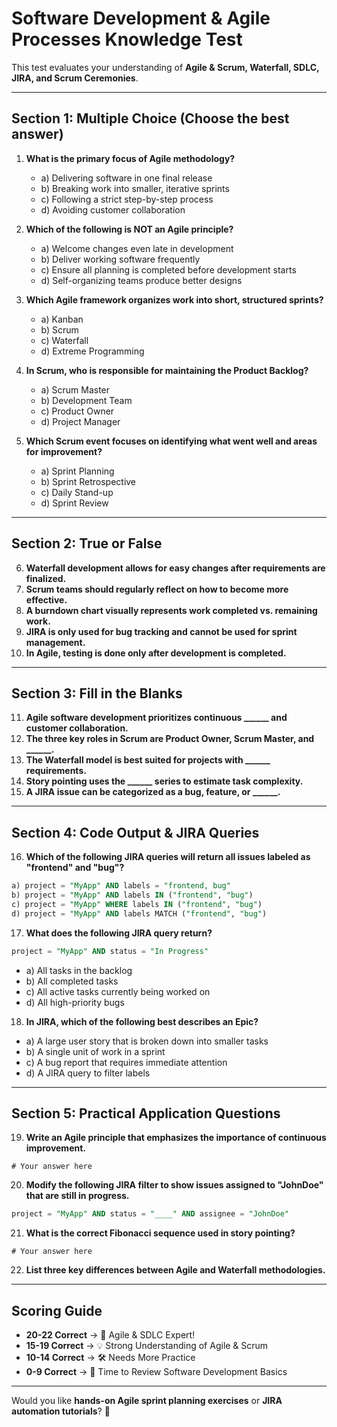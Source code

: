 # **Software Development & Agile Processes Knowledge Test**  

This test evaluates your understanding of **Agile & Scrum, Waterfall, SDLC, JIRA, and Scrum Ceremonies**.  

---

## **Section 1: Multiple Choice** (Choose the best answer)  

1. **What is the primary focus of Agile methodology?**  
   - a) Delivering software in one final release  
   - b) Breaking work into smaller, iterative sprints  
   - c) Following a strict step-by-step process  
   - d) Avoiding customer collaboration  

2. **Which of the following is NOT an Agile principle?**  
   - a) Welcome changes even late in development  
   - b) Deliver working software frequently  
   - c) Ensure all planning is completed before development starts  
   - d) Self-organizing teams produce better designs  

3. **Which Agile framework organizes work into short, structured sprints?**  
   - a) Kanban  
   - b) Scrum  
   - c) Waterfall  
   - d) Extreme Programming  

4. **In Scrum, who is responsible for maintaining the Product Backlog?**  
   - a) Scrum Master  
   - b) Development Team  
   - c) Product Owner  
   - d) Project Manager  

5. **Which Scrum event focuses on identifying what went well and areas for improvement?**  
   - a) Sprint Planning  
   - b) Sprint Retrospective  
   - c) Daily Stand-up  
   - d) Sprint Review  

---

## **Section 2: True or False**  

6. **Waterfall development allows for easy changes after requirements are finalized.**  
7. **Scrum teams should regularly reflect on how to become more effective.**  
8. **A burndown chart visually represents work completed vs. remaining work.**  
9. **JIRA is only used for bug tracking and cannot be used for sprint management.**  
10. **In Agile, testing is done only after development is completed.**  

---

## **Section 3: Fill in the Blanks**  

11. **Agile software development prioritizes continuous ______ and customer collaboration.**  
12. **The three key roles in Scrum are Product Owner, Scrum Master, and ______.**  
13. **The Waterfall model is best suited for projects with ______ requirements.**  
14. **Story pointing uses the ______ series to estimate task complexity.**  
15. **A JIRA issue can be categorized as a bug, feature, or ______.**  

---

## **Section 4: Code Output & JIRA Queries**  

16. **Which of the following JIRA queries will return all issues labeled as "frontend" and "bug"?**  
   ```sql
   a) project = "MyApp" AND labels = "frontend, bug"
   b) project = "MyApp" AND labels IN ("frontend", "bug")
   c) project = "MyApp" WHERE labels IN ("frontend", "bug")
   d) project = "MyApp" AND labels MATCH ("frontend", "bug")
   ```

17. **What does the following JIRA query return?**  
   ```sql
   project = "MyApp" AND status = "In Progress"
   ```
   - a) All tasks in the backlog  
   - b) All completed tasks  
   - c) All active tasks currently being worked on  
   - d) All high-priority bugs  

18. **In JIRA, which of the following best describes an Epic?**  
   - a) A large user story that is broken down into smaller tasks  
   - b) A single unit of work in a sprint  
   - c) A bug report that requires immediate attention  
   - d) A JIRA query to filter labels  

---

## **Section 5: Practical Application Questions**  

19. **Write an Agile principle that emphasizes the importance of continuous improvement.**  
   ```text
   # Your answer here
   ```

20. **Modify the following JIRA filter to show issues assigned to "JohnDoe" that are still in progress.**  
   ```sql
   project = "MyApp" AND status = "____" AND assignee = "JohnDoe"
   ```

21. **What is the correct Fibonacci sequence used in story pointing?**  
   ```text
   # Your answer here
   ```

22. **List three key differences between Agile and Waterfall methodologies.**  

---

## **Scoring Guide**  
- **20-22 Correct** → 🎉 Agile & SDLC Expert!  
- **15-19 Correct** → 💡 Strong Understanding of Agile & Scrum  
- **10-14 Correct** → 🛠 Needs More Practice  
- **0-9 Correct** → 📖 Time to Review Software Development Basics  

---

Would you like **hands-on Agile sprint planning exercises** or **JIRA automation tutorials**? 🚀